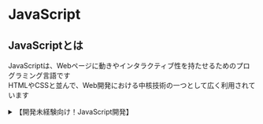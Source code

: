 
# JavaScript

## JavaScriptとは  
JavaScriptは、Webページに動きやインタラクティブ性を持たせるためのプログラミング言語です  
HTMLやCSSと並んで、Web開発における中核技術の一つとして広く利用されています


<details>
    <summary>【開発未経験向け！JavaScript開発】</summary>
    <div>
<iframe class="youtube-16-9" src="https://www.youtube.com/embed/cgnF5uTCnKA?si=uNAmIIxLPb_Q2Fha" title="YouTube video player" frameborder="0" allow="accelerometer; autoplay; clipboard-write; encrypted-media; gyroscope; picture-in-picture; web-share" referrerpolicy="strict-origin-when-cross-origin" allowfullscreen></iframe>
<!-- [#1](https://youtu.be/cgnF5uTCnKA) -->
　
<iframe class="youtube-16-9" src="https://www.youtube.com/embed/-nGdl_VmOgY?si=82ogiuhXX3nMBsrf" title="YouTube video player" frameborder="0" allow="accelerometer; autoplay; clipboard-write; encrypted-media; gyroscope; picture-in-picture; web-share" referrerpolicy="strict-origin-when-cross-origin" allowfullscreen></iframe>
　
<iframe class="youtube-16-9" src="https://www.youtube.com/embed/O5lFv2uojeo?si=EiNWDivrSiCA3pp9" title="YouTube video player" frameborder="0" allow="accelerometer; autoplay; clipboard-write; encrypted-media; gyroscope; picture-in-picture; web-share" referrerpolicy="strict-origin-when-cross-origin" allowfullscreen></iframe>
   </div>
</details>